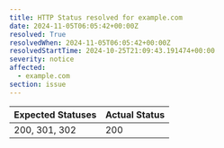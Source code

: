 ```yaml
---
title: HTTP Status resolved for example.com
date: 2024-11-05T06:05:42+00:00Z
resolved: True
resolvedWhen: 2024-11-05T06:05:42+00:00Z
resolvedStartTime: 2024-10-25T21:09:43.191474+00:00
severity: notice
affected:
  - example.com
section: issue
---
```


| Expected Statuses | Actual Status  |
|-------------------|----------------|
| 200, 301, 302 | 200 |
